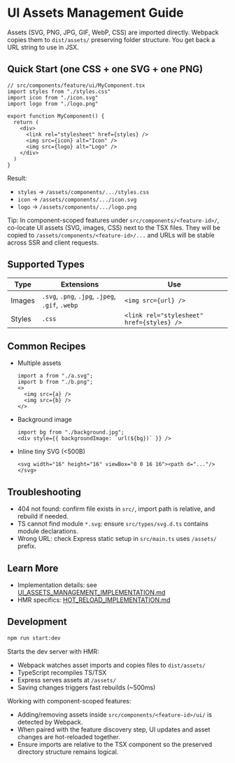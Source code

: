# UI Assets Management Guide

Assets (SVG, PNG, JPG, GIF, WebP, CSS) are imported directly. Webpack copies them to `dist/assets/` preserving folder structure. You get back a URL string to use in JSX.

## Quick Start (one CSS + one SVG + one PNG)

```tsx
// src/components/feature/ui/MyComponent.tsx
import styles from "./styles.css"
import icon from "./icon.svg"
import logo from "./logo.png"

export function MyComponent() {
  return (
    <div>
      <link rel="stylesheet" href={styles} />
      <img src={icon} alt="Icon" />
      <img src={logo} alt="Logo" />
    </div>
  )
}
```

Result:
- `styles` → `/assets/components/.../styles.css`
- `icon` → `/assets/components/.../icon.svg`
- `logo` → `/assets/components/.../logo.png`

Tip: In component-scoped features under `src/components/<feature-id>/`, co-locate UI assets (SVG, images, CSS) next to the TSX files. They will be copied to `/assets/components/<feature-id>/...` and URLs will be stable across SSR and client requests.

## Supported Types

| Type | Extensions | Use |
|------|------------|-----|
| Images | `.svg`, `.png`, `.jpg`, `.jpeg`, `.gif`, `.webp` | `<img src={url} />` |
| Styles | `.css` | `<link rel="stylesheet" href={styles} />` |

## Common Recipes

- Multiple assets
  ```tsx
  import a from "./a.svg";
  import b from "./b.png";
  <>
    <img src={a} />
    <img src={b} />
  </>
  ```

- Background image
  ```tsx
  import bg from "./background.jpg";
  <div style={{ backgroundImage: `url(${bg})` }} />
  ```

- Inline tiny SVG (<500B)
  ```tsx
  <svg width="16" height="16" viewBox="0 0 16 16"><path d="..."/></svg>
  ```

## Troubleshooting

- 404 not found: confirm file exists in `src/`, import path is relative, and rebuild if needed.
- TS cannot find module `*.svg`: ensure `src/types/svg.d.ts` contains module declarations.
- Wrong URL: check Express static setup in `src/main.ts` uses `/assets/` prefix.

## Learn More

- Implementation details: see [UI_ASSETS_MANAGEMENT_IMPLEMENTATION.md](../implementation_doc/UI_ASSETS_MANAGEMENT_IMPLEMENTATION.md)
- HMR specifics: [HOT_RELOAD_IMPLEMENTATION.md](../implementation_doc/HOT_RELOAD_IMPLEMENTATION.md)

## Development

```bash
npm run start:dev
```

Starts the dev server with HMR:
- Webpack watches asset imports and copies files to `dist/assets/`
- TypeScript recompiles TS/TSX
- Express serves assets at `/assets/`
- Saving changes triggers fast rebuilds (~500ms)

Working with component-scoped features:
- Adding/removing assets inside `src/components/<feature-id>/ui/` is detected by Webpack.
- When paired with the feature discovery step, UI updates and asset changes are hot-reloaded together.
- Ensure imports are relative to the TSX component so the preserved directory structure remains logical.
